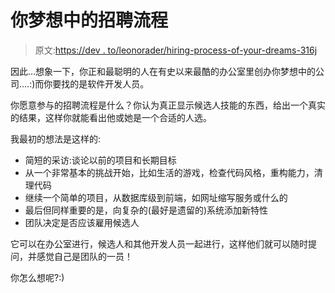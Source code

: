 # 你梦想中的招聘流程

> 原文:[https://dev . to/leonorader/hiring-process-of-your-dreams-316j](https://dev.to/leonorader/hiring-process-of-your-dreams-316j)

因此...想象一下，你正和最聪明的人在有史以来最酷的办公室里创办你梦想中的公司....:)而你要找的是软件开发人员。

你愿意参与的招聘流程是什么？你认为真正显示候选人技能的东西，给出一个真实的结果，这样你就能看出他或她是一个合适的人选。

我最初的想法是这样的:

*   简短的采访:谈论以前的项目和长期目标
*   从一个非常基本的挑战开始，比如生活的游戏，检查代码风格，重构能力，清理代码
*   继续一个简单的项目，从数据库级到前端，如网址缩写服务或什么的
*   最后但同样重要的是，向复杂的(最好是遗留的)系统添加新特性
*   团队决定是否应该雇用候选人

它可以在办公室进行，候选人和其他开发人员一起进行，这样他们就可以随时提问，并感觉自己是团队的一员！

你怎么想呢?:)